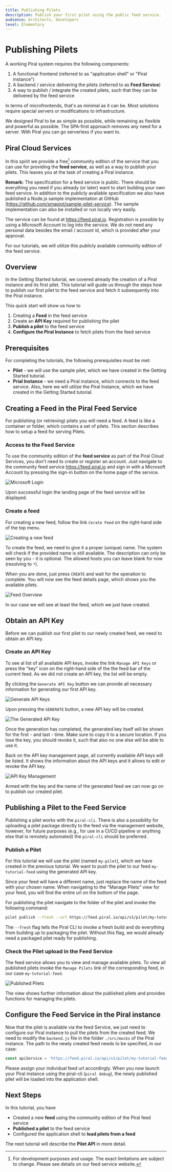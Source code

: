 ```yaml
---
title: Publishing Pilets
description: Publish your first pilet using the public feed service.
audience: Architects, Developers
level: Elementary
---
```


# Publishing Pilets

A working Piral system requires the following components:

1. A functional frontend (referred to as "application shell" or "Piral instance")
2. A backend / service delivering the pilets (referred to as **Feed Service**)
3. A way to publish / integrate the created pilets, such that they can be delivered by the feed service

In terms of microfrontends, that's as minimal as it can be. Most solutions require special servers or modifications to infrastructure.

We designed Piral to be as simple as possible, while remaining as flexible and powerful as possible. The SPA-first approach removes any need for a server. With Piral you can go serverless if you want to.

## Piral Cloud Services

In this spirit we provide a free[^1] community edition of the service that you can use for providing the **feed service**, as well as a way to publish your pilets. This leaves you at the task of creating a Piral instance.

**Remark:** The specification for a feed service is public. There should be everything you need if you already (or later) want to start building your own feed service. In addition to the publicly available specification we also have published a Node.js sample implementation at GitHub (<https://github.com/smapiot/sample-pilet-service>). The sample implementation can also be installed or run locally very easily.

The service can be found at <https://feed.piral.io>. Registration is possible by using a Microsoft Account to log into the service. We do not need any personal data besides the email / account id, which is provided after your approval.

For our tutorials, we will utilize this publicly available community edition of the feed service.

[^1]: For development purposes and usage. The exact limitations are subject to change. Please see details on our feed service website.

## Overview
In the Getting Started tutorial, we covered already the creation of a Piral instance and its first pilet. This tutorial will guide us through the steps how to publish our first pilet to the feed service and fetch it subsequently into the Piral instance.

This quick start will show us how to

1. Creating a **Feed** in the feed service
2. Create an **API Key** required for publishing the pilet
2. **Publish a pilet** to the feed service
3. **Configure the Piral Instance** to fetch pilets from the feed service

## Prerequisites

For completing the tutorials, the following prerequisites must be met:

- **Pilet** - we will use the sample pilet, which we have created in the Getting Started tutorial.
- **Prial Instance** - we need a Piral instance, which connects to the feed service. Also, here we will utilize the Piral Instance, which we have created in the Getting Started tutorial.

## Creating a Feed in the Piral Feed Service
For publishing (or retrieving) pilets you will need a feed. A feed is like a container or folder, which contains a set of pilets. This section describes how to setup a feed for serving Pilets.

### Access to the Feed Service
To use the community edition of the **feed service** as part of the Piral Cloud Services, you don't need to create or register an account. Just navigate to the community feed service <https://feed.piral.io> and sign in with a Microsoft Account by pressing the sign-in button on the home page of the service.

![Microsoft Login](../diagrams/ms-login.svg)

Upon successful login the landing page of the feed service will be displayed.

### Create a feed

For creating a new feed, follow the link `Cerate Feed` on the right-hand side of the top menu.

![Creating a new feed](../diagrams/creating-feed.png)

To create the feed, we need to give it a proper (unique) name. The system will check if the provided name is still available. The description can only be seen by you - it is optional. The allowed hosts you can leave blank for now (resolving to `*`).

When you are done, just press `CREATE` and wait for the operation to complete. You will now see the feed details page, which shows you the available pilets.

![Feed Overview](../diagrams/feed-overview.png)

In our case we will see at least the feed, which we just have created. 

## Obtain an API Key

Before we can publish our first pilet to our newly created feed, we need to obtain an API key.

### Create an API Key
To see al list of all available API keys, invoke the link `Manage API Keys` or press the "key" icon on the right-hand side of the the feed bar of the current feed. As we did not create an API key, the list will be empty.

By clicking the `Generate API Key` button we can provide all necessary information for generating our first API key.

![Generate API Keys](../diagrams/new-api-key.png)

Upon pressing the `GENERATE` button, a new API key will be created.

![The Generated API Key](../diagrams/generated-key.png)

Once the generation has completed, the generated key itself will be shown for the first - and last - time. Make sure to copy it to a secure location. If you lose the key, you should revoke it, such that also no one else will be able to use it.

Back on the API key management page, all currently available API keys will be listed. It shows the information about the API keys and it allows to edit or revoke the API key.

![API Key Management](../diagrams/api-key-management.png)

Armed with the key and the name of the generated feed we can now go on to publish our created pilet.

## Publishing a Pilet to the Feed Service

Publishing a pilet works with the `piral-cli`. There is also a possibility for uploading a pilet package directly to the feed via the management website, however, for future purposes (e.g., for use in a CI/CD pipeline or anything else that is remotely automated) the `piral-cli` should be preferred.

### Publish a Pilet
For this tutorial we will use the pilet (named `my-pilet`), which we have created in the previous tutorial. We want to push the pilet to our feed `my-tutorial-feed` using the generated API key.

Since your feed will have a different name, just replace the name of the feed with your chosen name. When navigating to the "Manage Pilets" view for your feed, you will find the entire url on the bottom of the page.

For publishing the pilet navigate to the folder of the pilet and invoke the following command:

```sh
pilet publish --fresh --url https://feed.piral.io/api/v1/pilet/my-tutorial-feed --api-key <your-api-key>
```

The `--fresh` flag tells the Piral CLI to invoke a fresh build and do everything from building up to packaging the pilet. Without this flag, we would already need a packaged pilet ready for publishing.

### Check the Pilet upload in the Feed Service
The feed service allows you to view and manage available pilets. To view all published pilets invoke the `Manage Pilets` link of the corresponding feed, in our case `my-tutorial-feed`.

![Published Pilets](../diagrams/published-pilets.png)

The view shows further information about the published pilets and provides functions for managing the pilets.

## Configure the Feed Service in the Piral instance
Now that the pilet is available via the feed Service, we just need to configure our Piral instance to pull the pilets from the created feed. We need to modify the `backend.js` file in the folder `./src/mocks` of the Piral instance. The path to the newly created feed needs to be specified, in our case:

```javascript
const apiService = 'https://feed.piral.io/api/v1/pilet/my-tutorial-feed';
```

Please assign your individual feed url accordingly. When you now launch your Piral instance using the piral-cli (`piral debug`), the newly published pilet will be loaded into the application shell.

## Next Steps

In this tutorial, you have

- Created a new **feed** using the community edition of the Piral feed service
- **Published a pilet** to the feed service
- Configured the application shell to **load pilets from a feed**

The next tutorial will describe the **Pilet API** in more detail.


